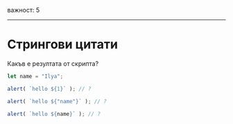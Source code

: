 важност: 5

---

# Стрингови цитати

Какъв е резултата от скрипта?

```js
let name = "Ilya";

alert( `hello ${1}` ); // ?

alert( `hello ${"name"}` ); // ?

alert( `hello ${name}` ); // ?
```
